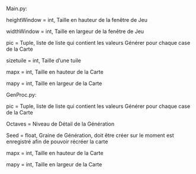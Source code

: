 Main.py:

heightWindow = int, Taille en hauteur de la fenêtre de Jeu

widthWindow = int, Taille en largeur de la fenêtre de Jeu

pic = Tuple, liste de liste qui contient les valeurs Générer pour chaque case de la Carte

sizetuile = int, Taille d’une tuile

mapx = int, Taille en hauteur de la Carte

mapy = int, Taille en largeur de la Carte

GenProc.py:

pic = Tuple, liste de liste qui contient les valeurs Générer pour chaque case de la Carte 

Octaves = Niveau de Détail de la Génération

Seed = float, Graine de Génération, doit être créer sur le moment est enregistré afin de pouvoir récréer la carte

mapx = int, Taille en hauteur de la Carte

mapy = int, Taille en largeur de la Carte